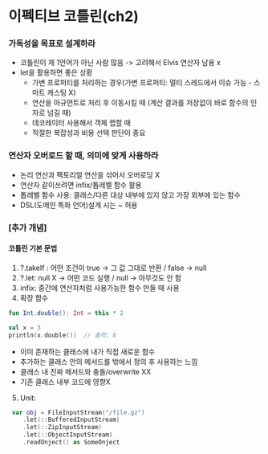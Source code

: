 # 이펙티브 코틀린(ch2)

### 가독성을 목표로 설계하라
- 코틀린이 제 1언어가 아닌 사람 많음 -> 고려해서 Elvis 연산자 남용 x
- let을 활용하면 좋은 상황
  - 가변 프로퍼티를 처리하는 경우(가변 프로퍼티: 멀티 스레드에서 이슈 가능 - 스마트 캐스팅 X)
  - 연산을 아규먼트로 처리 후 이동시킬 때
    (계산 결과를 저장없이 바로 함수의 인자로 넘길 때)
  - 데코레이터 사용해서 객체 랩할 때
  - 적절한 복잡성과 비용 선택 판단이 중요

### 연산자 오버로드 할 때, 의미에 맞게 사용하라
- 논리 연산과 팩토리얼 연산을 섞어서 오버로딩 X
- 연산자 같이쓰려면 infix/톱레벨 함수 활용
- 톱레벨 함수 사용: 클래스/다른 대상 내부에 있지 않고 가장 외부에 있는 함수
- DSL(도메인 특화 언어)설계 시는 ~ 허용




### [추가 개념]

#### 코틀린 기본 문법
1. ?.takeIf : 어떤 조건이 true -> 그 값 그대로 반환 / false -> null
2. ?.let: null X -> 어떤 코드 실행 / null -> 아무것도 안 함
3. infix: 중간에 연산자처럼 사용가능한 함수 만들 때 사용
4. 확장 함수
~~~ kotlin
fun Int.double(): Int = this * 2

val x = 3
println(x.double())  // 출력: 6
~~~
- 이미 존재하는 클래스에 내가 직접 새로운 함수
- 추가하는 클래스 안의 메서드를 밖에서 정의 후 사용하는 느낌
- 클래스 내 진짜 메서드와 충돌/overwrite XX
- 기존 클래스 내부 코드에 영향X
5. Unit: 

~~~ kotlin
 var obj = FileInputStream("/file.gz")
    .let(::BufferedInputStream)
    .let(::ZipInputStream)
    .let(::ObjectInputStream)
    .readOnject() as SomeOnject
    
~~~
